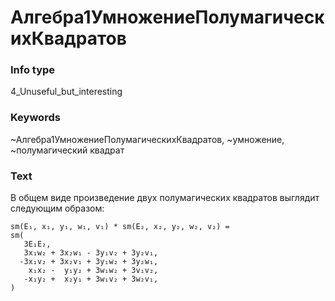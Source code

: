 # Алгебра1УмножениеПолумагическихКвадратов
### Info type
4_Unuseful_but_interesting
### Keywords
~Алгебра1УмножениеПолумагическихКвадратов, ~умножение, ~полумагический квадрат
### Text
В общем виде произведение двух полумагических квадратов выглядит следующим образом:
```
sm(E₁, x₁, y₁, w₁, v₁) * sm(E₂, x₂, y₂, w₂, v₂) =
sm(
   3E₁E₂,
   3x₁w₂ + 3x₂w₁ - 3y₁v₂ + 3y₂v₁,
  -3x₁v₂ + 3x₂v₁ + 3y₁w₂ + 3y₂w₁,
    x₁x₂ -  y₁y₂ + 3w₁w₂ + 3v₁v₂,
   -x₁y₂ +  x₂y₁ + 3w₁v₂ + 3w₂v₁,
)
```
```


